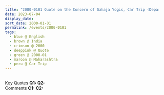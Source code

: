 ```yaml
---
title: "2000-0101 Quote on the Concern of Sahaja Yogis, Car Trip (Departure from Gaṇapatīpuḷe), Maharashtra, India (date not sure)"
date: 2023-07-04
display_date: 
sort_date: 2000-01-01
permalink: /events/2000-0101
tags:
  - blue @ English
  - brown @ India
  - crimson @ 2000
  - deeppink @ Quote
  - green @ 2000-01
  - maroon @ Maharashtra
  - peru @ Car Trip
---
```


<br>

<wave-list>
  <list-title color="DarkSeaGreen" width="55">Key Quotes</list-title>
  <list-item color="BlanchedAlmond" width="280"><b>Q1:</b> <i></i></list-item>
  <list-item color="Lavender" width="280"><b>Q2:</b> <i></i></list-item>
</wave-list>

<br>

<wave-list>
  <list-title color="DarkSeaGreen" width="55">Comments</list-title>
  <list-item color="BlanchedAlmond" width="280"><b>C1:</b> <i></i></list-item>
  <list-item color="Lavender" width="280"><b>C2:</b> <i></i></list-item>
</wave-list>